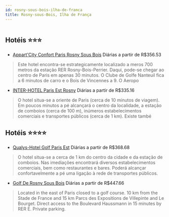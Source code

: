 ```yaml
---
id: rosny-sous-bois-ilha-de-franca
title: Rosny-sous-Bois, Ilha de França
---
```


<center><img src="http://photos.hotelbeds.com/giata/03/030340/030340a_hb_a_002.jpg" alt="" /></center>


## Hotéis ⭐️⭐️⭐️

-    [Appart'City Confort Paris Rosny Sous Bois](https://www.hurb.com/aud/https://www.hurb.com/hoteis/rosny-sous-bois/appart-city-confort-paris-rosny-sous-bois-JNP-JP777405?cmp=18055) Diárias a partir de R$356.53
   > Este hotel encontra-se estrategicamente localizado a meros 700 metros da estação RER Rosny-Bois-Perrier. Daqui, pode-se chegar ao centro de Paris em apenas 30 minutos. O Clube de Golfe Nanteuil fica a 6 minutos de carro e o Bois de Vincennes a 9. O Aeropo
-    [INTER-HOTEL Paris Est Rosny](https://www.hurb.com/aud/https://www.hurb.com/hoteis/rosny-sous-bois/inter-hotel-paris-est-rosny-JNP-JP909643?cmp=18055) Diárias a partir de R$335.16
   > O hotel situa-se a oriente de Paris (cerca de 10 minutos de viagem). Em poucos minutos a pé alcançará o centro da localidade, a estação de comboios (cerca de 100 m), inúmeros estabelecimentos comerciais e transportes públicos (cerca de 1 km). Existe també

## Hotéis ⭐️⭐️⭐️⭐️

-    [Qualys-Hotel Golf Paris Est](https://www.hurb.com/aud/https://www.hurb.com/hoteis/rosny-sous-bois/qualys-hotel-golf-paris-est-JNP-JP762386?cmp=18055) Diárias a partir de R$368.68
   > O hotel situa-se a cerca de 1 km do centro da cidade e da estação de comboios. Nas imediações encontrará diversos estabelecimentos comerciais, bem como restaurantes e bares. Poderá alcançar confortavelmente a pé uma ligação à rede de transportes públicos.
-    [Golf De Rosny Sous Bois](https://www.hurb.com/aud/https://www.hurb.com/hoteis/rosny-sous-bois/golf-de-rosny-sous-bois-JNP-JP821211?cmp=18055) Diárias a partir de R$447.66
   > Located in the east of Paris closed to a golf course. 10 km from the Stade de France and 15 km Parcs des Expositions de Villepinte and Le Bourget. Direct access to the Boulevard Haussmann in 15 minutes by RER E. Private parking.
